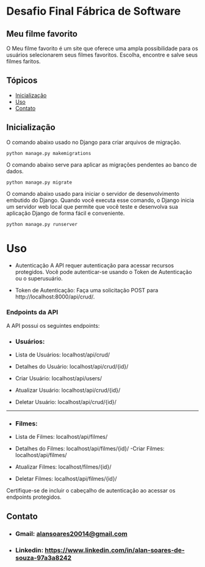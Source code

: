 # Desafio Final Fábrica de Software
## Meu filme favorito
O Meu filme favorito é um site que oferece uma ampla possibilidade para os usuários selecionarem seus filmes favoritos. Escolha, encontre e salve seus filmes faritos.

## Tópicos

- [Inicialização](#inicialização)
- [Uso](#uso)
- [Contato](#contato)

## Inicialização
O comando abaixo usado no Django para criar arquivos de migração.
```
python manage.py makemigrations
```
O comando abaixo serve para aplicar as migrações pendentes ao banco de dados.
```
python manage.py migrate
```
O comando abaixo usado para iniciar o servidor de desenvolvimento embutido do Django. Quando você executa esse comando, o Django inicia um servidor web local que permite que você teste e desenvolva sua aplicação Django de forma fácil e conveniente.
```
python manage.py runserver
```

# Uso


 - Autenticação
A API requer autenticação para acessar recursos protegidos. Você pode autenticar-se usando o Token de Autenticação ou o superusuário.

- Token de Autenticação: Faça uma solicitação POST para http://localhost:8000/api/crud/.


### Endpoints da API
A API possui os seguintes endpoints:

- ### Usuários:

- Lista de Usuários: localhost/api/crud/
- Detalhes do Usuário: localhost/api/crud/{id}/
- Criar Usuário: localhost/api/users/
- Atualizar Usuário: localhost/api/crud/{id}/
- Deletar Usuário: localhost/api/crud/{id}/
---
- ### Filmes:

- Lista de Filmes: localhost/api/filmes/
- Detalhes do Filmes: localhost/api/filmes/{id}/
-Criar Filmes: localhost/api/filmes/
- Atualizar Filmes: localhost/filmes/{id}/
- Deletar Filmes: localhost/api/filmes/{id}/

Certifique-se de incluir o cabeçalho de autenticação ao acessar os endpoints protegidos.


## Contato
 
  - ### Gmail: alansoares20014@gmail.com
  - ### Linkedin: https://www.linkedin.com/in/alan-soares-de-souza-97a3a8242